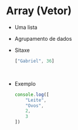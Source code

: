 # Array (Vetor)

* Uma lista
* Agrupamento de dados

* Sitaxe
    ```js
    ["Gabriel", 36]
    ```

<br>

* Exemplo
    ```js
    console.log([
        "Leite",
        "Ovos",
        2,
        3
    ])
    ```